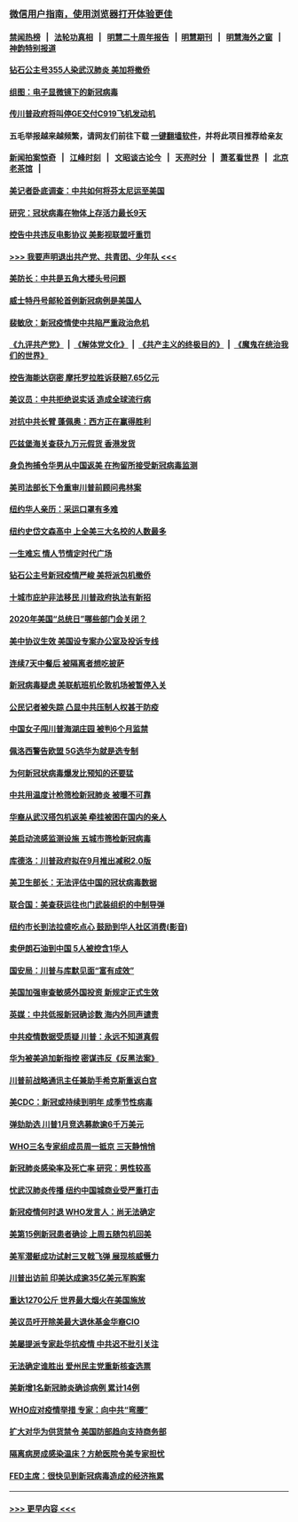 ### [微信用户指南，使用浏览器打开体验更佳](https://github.com/gfw-breaker/banned-news1/blob/master/indexes/wechat-guide.md?t=0)
#### [禁闻热榜](热点新闻.md?t=0)  &nbsp;&nbsp;|&nbsp;&nbsp; [法轮功真相](https://github.com/gfw-breaker/truth/blob/master/README.md?t=0) &nbsp;&nbsp;|&nbsp;&nbsp; [明慧二十周年报告](https://github.com/gfw-breaker/mh-reports/blob/master/README.md?t=0) &nbsp;&nbsp;|&nbsp;&nbsp;[明慧期刊](https://github.com/gfw-breaker/mh-qikan) &nbsp;&nbsp;|&nbsp;&nbsp; [明慧海外之窗](https://github.com/gfw-breaker/mh-news/blob/master/README.md?t=0) &nbsp;&nbsp;|&nbsp;&nbsp; [神韵特别报道](https://github.com/gfw-breaker/mh-news/blob/master/shenyun.md?t=0)
#### [钻石公主号355人染武汉肺炎 美加将撤侨](../pages/nsc412/n11872392.md?t=02161455) 
#### [组图：电子显微镜下的新冠病毒](../pages/nsc412/n11872057.md?t=02161455) 
#### [传川普政府将叫停GE交付C919飞机发动机](../pages/nsc412/n11871600.md?t=02161455) 
#### 五毛举报越来越频繁，请网友们前往下载 [一键翻墙软件](https://github.com/gfw-breaker/ssr-accounts)，并将此项目推荐给亲友
#### [新闻拍案惊奇](https://github.com/gfw-breaker/banned-news1/blob/master/pages/link4.md) &nbsp;&nbsp;|&nbsp;&nbsp; [江峰时刻](https://github.com/gfw-breaker/banned-news1/blob/master/pages/link4.md) &nbsp;&nbsp;|&nbsp;&nbsp; [文昭谈古论今](https://github.com/gfw-breaker/banned-news1/blob/master/pages/link4.md) &nbsp;&nbsp;|&nbsp;&nbsp; [天亮时分](https://github.com/gfw-breaker/banned-news1/blob/master/pages/link4.md) &nbsp;&nbsp;|&nbsp;&nbsp; [萧茗看世界](https://github.com/gfw-breaker/banned-news1/blob/master/pages/link4.md) &nbsp;&nbsp;|&nbsp;&nbsp; [北京老茶馆](https://github.com/gfw-breaker/banned-news1/blob/master/pages/link4.md) &nbsp;&nbsp;|&nbsp;&nbsp; 
#### [美记者卧底调查：中共如何将芬太尼运至美国](../pages/nsc412/n11871821.md?t=02161455) 
#### [研究：冠状病毒在物体上存活力最长9天](../pages/nsc412/n11871871.md?t=02161455) 
#### [控告中共违反电影协议 美影视联盟吁重罚](../pages/nsc412/n11871820.md?t=02161455) 
#### [>>> 我要声明退出共产党、共青团、少年队 <<<](https://github.com/begood0513/goodnews/blob/master/quit/letter.md) 
#### [美防长：中共是五角大楼头号问题](../pages/nsc412/n11871768.md?t=02161455) 
#### [威士特丹号邮轮首例新冠病例是美国人](../pages/nsc412/n11871731.md?t=02161455) 
#### [裴敏欣：新冠疫情使中共陷严重政治危机](../pages/nsc412/n11871514.md?t=02161455) 
#### [《九评共产党》](https://github.com/begood0513/9ping.md/blob/master/README.md) &nbsp;|&nbsp; [《解体党文化》](../../../../jtdwh.md/blob/master/README.md)  &nbsp;|&nbsp; [《共产主义的终极目的》](../../../../gczydzjmd.md/blob/master/README.md) &nbsp;|&nbsp; [《魔鬼在统治我们的世界》](../../../../mgztzwmdsj.md/blob/master/README.md) 
#### [控告海能达窃密 摩托罗拉胜诉获赔7.65亿元](../pages/nsc412/n11871594.md?t=02161455) 
#### [美议员：中共拒绝说实话 造成全球流行病](../pages/nsc412/n11871582.md?t=02161455) 
#### [对抗中共长臂 蓬佩奥：西方正在赢得胜利](../pages/nsc412/n11871500.md?t=02161455) 
#### [匹兹堡海关查获九万元假货 香港发货](../pages/nsc412/n11870716.md?t=02161455) 
#### [身负拘捕令华男从中国返美  在拘留所接受新冠病毒监测](../pages/nsc412/n11870710.md?t=02161455) 
#### [美司法部长下令重审川普前顾问弗林案](../pages/nsc412/n11870258.md?t=02161455) 
#### [纽约华人亲历：采运口罩有多难](../pages/nsc412/n11870531.md?t=02161455) 
#### [纽约史岱文森高中  上全美三大名校的人数最多](../pages/nsc412/n11870557.md?t=02161455) 
#### [一生难忘 情人节情定时代广场](../pages/nsc412/n11870536.md?t=02161455) 
#### [钻石公主号新冠疫情严峻 美将派包机撤侨](../pages/nsc412/n11870505.md?t=02161455) 
#### [十城市庇护非法移民 川普政府执法有新招](../pages/nsc412/n11870410.md?t=02161455) 
#### [2020年美国“总统日”哪些部门会关闭？](../pages/nsc412/n11870148.md?t=02161455) 
#### [美中协议生效 美国设专案办公室及投诉专线](../pages/nsc412/n11870266.md?t=02161455) 
#### [连续7天中餐后 被隔离者想吃披萨](../pages/nsc412/n11870243.md?t=02161455) 
#### [新冠病毒疑虑 美联航班机伦敦机场被暂停入关](../pages/nsc412/n11870015.md?t=02161455) 
#### [公民记者被失踪 凸显中共压制人权甚于防疫](../pages/nsc412/n11870042.md?t=02161455) 
#### [中国女子闯川普海湖庄园 被判6个月监禁](../pages/nsc412/n11869919.md?t=02161455) 
#### [佩洛西警告欧盟 5G选华为就是选专制](../pages/nsc412/n11869898.md?t=02161455) 
#### [为何新冠状病毒爆发比预知的还要猛](../pages/nsc412/n11869828.md?t=02161455) 
#### [中共用温度计枪筛检新冠肺炎 被曝不可靠](../pages/nsc412/n11869707.md?t=02161455) 
#### [华裔从武汉搭包机返美 牵挂被困在国内的亲人](../pages/nsc412/n11869711.md?t=02161455) 
#### [美启动流感监测设施 五城市筛检新冠病毒](../pages/nsc412/n11869689.md?t=02161455) 
#### [库德洛：川普政府拟在9月推出减税2.0版](../pages/nsc412/n11869627.md?t=02161455) 
#### [美卫生部长：无法评估中国的冠状病毒数据](../pages/nsc412/n11869301.md?t=02161455) 
#### [联合国：美查获运往也门武装组织的中制导弹](../pages/nsc412/n11868677.md?t=02161455) 
#### [纽约市长到法拉盛吃点心  鼓励到华人社区消费(影音)](../pages/nsc412/n11868197.md?t=02161455) 
#### [卖伊朗石油到中国  5人被控含1华人](../pages/nsc412/n11867988.md?t=02161455) 
#### [国安局：川普与库默见面“富有成效”](../pages/nsc412/n11867976.md?t=02161455) 
#### [美国加强审查敏感外国投资 新规定正式生效](../pages/nsc412/n11868041.md?t=02161455) 
#### [英媒：中共低报新冠确诊数 海内外同声谴责](../pages/nsc412/n11867421.md?t=02161455) 
#### [中共疫情数据受质疑 川普：永远不知道真假](../pages/nsc412/n11867195.md?t=02161455) 
#### [华为被美追加新指控 密谋违反《反黑法案》](../pages/nsc412/n11867191.md?t=02161455) 
#### [川普前战略通讯主任兼助手希克斯重返白宫](../pages/nsc412/n11867104.md?t=02161455) 
#### [美CDC：新冠或持续到明年 成季节性病毒](../pages/nsc412/n11867279.md?t=02161455) 
#### [弹劾助选 川普1月竞选募款逾6千万美元](../pages/nsc412/n11866950.md?t=02161455) 
#### [WHO三名专家组成员周一抵京 三天静悄悄](../pages/nsc412/n11866947.md?t=02161455) 
#### [新冠肺炎感染率及死亡率 研究：男性较高](../pages/nsc412/n11866956.md?t=02161455) 
#### [忧武汉肺炎传播 纽约中国城商业受严重打击](../pages/nsc412/n11866902.md?t=02161455) 
#### [新冠疫情何时退 WHO发言人：尚无法确定](../pages/nsc412/n11866864.md?t=02161455) 
#### [美第15例新冠患者确诊 上周五随包机回美](../pages/nsc412/n11866852.md?t=02161455) 
#### [美军潜艇成功试射三叉戟飞弹 展现核威慑力](../pages/nsc412/n11866046.md?t=02161455) 
#### [川普出访前 印美达成逾35亿美元军购案](../pages/nsc412/n11865444.md?t=02161455) 
#### [重达1270公斤 世界最大烟火在美国施放](../pages/nsc412/n11865198.md?t=02161455) 
#### [美议员吁开除美最大退休基金华裔CIO](../pages/nsc412/n11865230.md?t=02161455) 
#### [美屡提派专家赴华抗疫情 中共迟不批引关注](../pages/nsc412/n11864719.md?t=02161455) 
#### [无法确定谁胜出 爱州民主党重新核查选票](../pages/nsc412/n11864830.md?t=02161455) 
#### [美新增1名新冠肺炎确诊病例 累计14例](../pages/nsc412/n11864893.md?t=02161455) 
#### [WHO应对疫情举措 专家：向中共“弯腰”](../pages/nsc412/n11864727.md?t=02161455) 
#### [扩大对华为供货禁令 美国防部趋向支持商务部](../pages/nsc412/n11864773.md?t=02161455) 
#### [隔离病房成感染温床？方舱医院令美专家担忧](../pages/nsc412/n11864575.md?t=02161455) 
#### [FED主席：很快见到新冠病毒造成的经济拖累](../pages/nsc412/n11864507.md?t=02161455) 

----
#### [ >>> 更早内容 <<< ](../indexes/nsc412-earlier.md)
